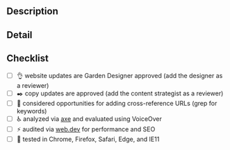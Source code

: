 <!-- structure the Title above as the first line of a
  https://conventionalcommits.org/ message. example: "chore:
  add a new 'thing' component page". -->

## Description

<!-- a summary of the changes introduced by this PR. this description
     may populate the commit body if the PR is merged. -->

## Detail

<!-- supporting details; screen shot, code, etc. -->

<!-- closes GITHUB_ISSUE -->

## Checklist

- [ ] :ok_hand: website updates are Garden Designer approved (add the designer as a reviewer)
- [ ] :black_nib: copy updates are approved (add the content strategist as a reviewer)
- [ ] :link: considered opportunities for adding cross-reference URLs (grep for keywords)
- [ ] :wheelchair: analyzed via [axe](https://www.deque.com/axe/) and evaluated using VoiceOver
- [ ] :zap: audited via [web.dev](https://web.dev/measure/) for performance and SEO
- [ ] :memo: tested in Chrome, Firefox, Safari, Edge, and IE11
